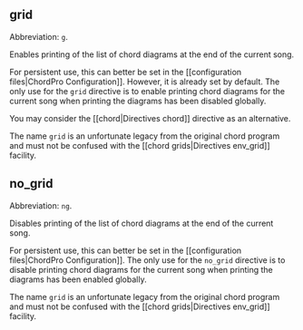 ## grid

Abbreviation: `g`.

Enables printing of the list of chord diagrams at the end of the current song.

For persistent use, this can better be set in the [[configuration files|ChordPro Configuration]]. However, it is already set by default. The only use for the `grid` directive is to enable printing chord diagrams for the current song when printing the diagrams has been disabled globally.

You may consider the [[chord|Directives chord]] directive as an alternative.

The name `grid` is an unfortunate legacy from the original chord program and must not be confused with the [[chord grids|Directives env_grid]] facility.

## no_grid

Abbreviation: `ng`.

Disables printing of the list of chord diagrams at the end of the current song.

For persistent use, this can better be set in the [[configuration files|ChordPro Configuration]]. The only use for the `no_grid` directive is to disable printing chord diagrams for the current song when printing the diagrams has been enabled globally.

The name `grid` is an unfortunate legacy from the original chord program and must not be confused with the [[chord grids|Directives env_grid]] facility.
